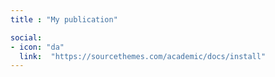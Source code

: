 ```yaml
---
title : "My publication"

social:
- icon: "da"
  link:  "https://sourcethemes.com/academic/docs/install"
---
```

